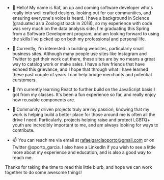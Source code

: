 - 👋 Hello! My name is Raf, an up and coming software developer who's really into well crafted designs, looking out for our communities, and ensuring everyone's voice is heard. 
      I have a background in Science (graduated as a Zoologist back in 2018), so my experience with code was very much on the data analysis side. I'm graduating this Spring
      from a Software Development program, and am looking forward to using the skills I've picked up on both my professional and personal life. 
      
- 👀 Currently, I'm interested in building websites, particularly small business sites. Although many people use sites like Instagram and Twitter to get their work out there, 
      these sites are by no means a great way to catalog work or make sales. I have a few friends that have echoed this grievance, and I hope that through what I have learned these 
      past couple of years I can help bridge merchants and potential curstomers. 

- 🌱 I'm currently learning React to further build on the JavaScript basis I got from my classes. It's been a fun experience so far, and really enjoy how reusable components are.

- 💞️ Community driven projects truly are my passion, knowing that my work is helping build a better place for those around me is often all the drive I need. Particularly, projects 
      helping raise and protect LGBTQ+ youth are incredibly important to me, and am always looking for ways to contribute. 

- 📫 You can reach me via email at rafaelgarciaoporto@gmail.com or on Twitter @oporto_garcia. I also have a LinkedIn if you wish to see a little more about my experience and education,
      and is also a good way to reach me. 

<!---
RGarciaOporto/RGarciaOporto is a ✨ special ✨ repository because its `README.md` (this file) appears on your GitHub profile.
You can click the Preview link to take a look at your changes.
--->



Thanks for taking the time to read this little blurb, and hope we can work together to do some awesome things!
